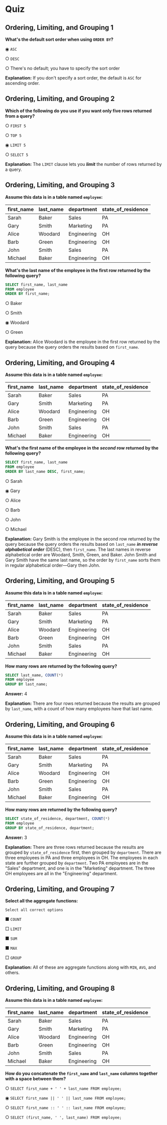 # Quiz

## **Ordering, Limiting, and Grouping 1**

**What's the default sort order when using `ORDER BY`?**

◉ `ASC`

○ `DESC`

○ There's no default; you have to specify the sort order

**Explanation:** If you don't specify a sort order, the default is `ASC` for ascending order.


## **Ordering, Limiting, and Grouping 2**

**Which of the following do you use if you want only five rows returned from a query?**

○ `FIRST 5`

○ `TOP 5`

◉ `LIMIT 5`

○ `SELECT 5`

**Explanation:** The `LIMIT` clause lets you **_limit_** the number of rows returned by a query.


## **Ordering, Limiting, and Grouping 3**

**Assume this data is in a table named `employee`:**

| **first_name** | **last_name** | **department** | **state_of_residence** |
| -------------- | ------------- | -------------- | ---------------------- |
| Sarah          | Baker         | Sales          | PA                     |
| Gary           | Smith         | Marketing      | PA                     |
| Alice          | Woodard       | Engineering    | OH                     |
| Barb           | Green         | Engineering    | OH                     |
| John           | Smith         | Sales          | PA                     |
| Michael        | Baker         | Engineering    | OH                     |

**What's the last name of the employee in the first row returned by the following query?**

```sql
SELECT first_name, last_name
FROM employee
ORDER BY first_name;
```

○ Baker

○ Smith

◉ Woodard

○ Green

**Explanation:** Alice Woodard is the employee in the first row returned by the query because the query orders the results based on `first_name`.


## **Ordering, Limiting, and Grouping 4**

**Assume this data is in a table named `employee`:**

| **first_name** | **last_name** | **department** | **state_of_residence** |
| -------------- | ------------- | -------------- | ---------------------- |
| Sarah          | Baker         | Sales          | PA                     |
| Gary           | Smith         | Marketing      | PA                     |
| Alice          | Woodard       | Engineering    | OH                     |
| Barb           | Green         | Engineering    | OH                     |
| John           | Smith         | Sales          | PA                     |
| Michael        | Baker         | Engineering    | OH                     |

**What's the first name of the employee in the _second_ row returned by the following query?**

```sql
SELECT first_name, last_name
FROM employee
ORDER BY last_name DESC, first_name;
```

○ Sarah

◉ Gary

○ Alice

○ Barb

○ John

○ Michael

**Explanation:** Gary Smith is the employee in the second row returned by the query because the query orders the results based on `last_name` **_in reverse alphabetical order_** (DESC), then `first_name`. The last names in reverse alphabetical order are Woodard, Smith, Green, and Baker. John Smith and Gary Smith have the same last name, so the order by `first_name` sorts them in regular alphabetical order—Gary then John.


## **Ordering, Limiting, and Grouping 5**

**Assume this data is in a table named `employee`:**

| **first_name** | **last_name** | **department** | **state_of_residence** |
| -------------- | ------------- | -------------- | ---------------------- |
| Sarah          | Baker         | Sales          | PA                     |
| Gary           | Smith         | Marketing      | PA                     |
| Alice          | Woodard       | Engineering    | OH                     |
| Barb           | Green         | Engineering    | OH                     |
| John           | Smith         | Sales          | PA                     |
| Michael        | Baker         | Engineering    | OH                     |

**How many rows are returned by the following query?**

```sql
SELECT last_name, COUNT(*)
FROM employee
GROUP BY last_name;
```

**Answer:** 4

**Explanation:** There are four rows returned because the results are grouped by `last_name`, with a count of how many employees have that last name.


## **Ordering, Limiting, and Grouping 6**

**Assume this data is in a table named `employee`:**

| **first_name** | **last_name** | **department** | **state_of_residence** |
| -------------- | ------------- | -------------- | ---------------------- |
| Sarah          | Baker         | Sales          | PA                     |
| Gary           | Smith         | Marketing      | PA                     |
| Alice          | Woodard       | Engineering    | OH                     |
| Barb           | Green         | Engineering    | OH                     |
| John           | Smith         | Sales          | PA                     |
| Michael        | Baker         | Engineering    | OH                     |

**How many rows are returned by the following query?**

```sql
SELECT state_of_residence, department, COUNT(*)
FROM employee
GROUP BY state_of_residence, department;
```

**Answer:** 3

**Explanation:** There are three rows returned because the results are grouped by `state_of_residence` first, then grouped by `department`. There are three employees in PA and three employees in OH. The employees in each state are further grouped by `department`. Two PA employees are in the "Sales" department, and one is in the "Marketing" department. The three OH employees are all in the "Engineering" department.


## **Ordering, Limiting, and Grouping 7**

**Select all the aggregate functions:**

	Select all correct options

■ `COUNT`

□ `LIMIT`

■ `SUM`

■ `MAX`

□ `GROUP`

**Explanation:** All of these are aggregate functions along with `MIN`, `AVG`, and others.


## **Ordering, Limiting, and Grouping 8**

**Assume this data is in a table named `employee`:**

| **first_name** | **last_name** | **department** | **state_of_residence** |
| -------------- | ------------- | -------------- | ---------------------- |
| Sarah          | Baker         | Sales          | PA                     |
| Gary           | Smith         | Marketing      | PA                     |
| Alice          | Woodard       | Engineering    | OH                     |
| Barb           | Green         | Engineering    | OH                     |
| John           | Smith         | Sales          | PA                     |
| Michael        | Baker         | Engineering    | OH                     |

**How do you concatenate the `first_name` and `last_name` columns together with a space between them?**

○ `SELECT first_name + ' ' + last_name FROM employee;`

◉ `SELECT first_name || ' ' || last_name FROM employee;`

○ `SELECT first_name :: ' ' :: last_name FROM employee;`

○ `SELECT (first_name, ' ', last_name) FROM employee;`
